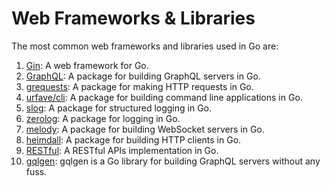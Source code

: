 # Web Frameworks & Libraries

The most common web frameworks and libraries used in Go are:

01. [Gin](gin/README.md): A web framework for Go.
02. [GraphQL](graphql/README.md): A package for building GraphQL servers in Go.
03. [grequests](grequests/README.md): A package for making HTTP requests in Go.
04. [urfave/cli](urfave_cli/README.md): A package for building command line applications in Go.
05. [slog](slog/README.md): A package for structured logging in Go.
06. [zerolog](zerolog/README.md): A package for logging in Go.
07. [melody](melody/README.md): A package for building WebSocket servers in Go.
08. [heimdall](heimdall/README.md): A package for building HTTP clients in Go.
09. [RESTful](restful/README.md): A RESTful APIs implementation in Go.
10. [gqlgen](gqlgen/README.md): gqlgen is a Go library for building GraphQL servers without any fuss.
